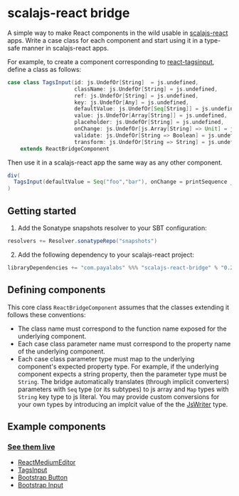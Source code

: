 # scalajs-react bridge

A simple way to make React components in the wild usable in [scalajs-react](https://github.com/japgolly/scalajs-react) apps. Write a case class for each component and start using it in a type-safe manner in scalajs-react apps.

For example, to create a component corresponding to [react-tagsinput](https://github.com/olahol/react-tagsinput), define a class as follows:

```scala
case class TagsInput(id: js.UndefOr[String]  = js.undefined,
                     className: js.UndefOr[String] = js.undefined,
                     ref: js.UndefOr[String] = js.undefined,
                     key: js.UndefOr[Any] = js.undefined,
                     defaultValue: js.UndefOr[Seq[String]] = js.undefined,
                     value: js.UndefOr[Array[String]] = js.undefined,
                     placeholder: js.UndefOr[String] = js.undefined,
                     onChange: js.UndefOr[js.Array[String] => Unit] = js.undefined,
                     validate: js.UndefOr[String => Boolean] = js.undefined,
                     transform: js.UndefOr[String => String] = js.undefined)
    extends ReactBridgeComponent
```

Then use it in a scalajs-react app the same way as any other component.

```scala
div(
  TagsInput(defaultValue = Seq("foo","bar"), onChange = printSequence _)
)
```

## Getting started

1. Add the Sonatype snapshots resolver to your SBT configuration:
 ```scala
resolvers += Resolver.sonatypeRepo("snapshots")
```

2. Add the following dependency to your scalajs-react project:
 ```scala
libraryDependencies += "com.payalabs" %%% "scalajs-react-bridge" % "0.2.0-SNAPSHOT"
```

## Defining components

This core class `ReactBridgeComponent` assumes that the classes extending it follows these conventions:
- The class name must correspond to the function name exposed for the underlying component.
- Each case class parameter name must correspond to the property name of the underlying component.
- Each case class parameter type must map to the underlying component's expected property
  type. For example, if the underlying component expects a string property, then the parameter type must be `String`. The bridge automatically translates (through implicit converters) parameters with `Seq` type (or its subtypes) to js array and `Map` types with `String` key type to js literal. You may provide custom conversions for your own types by introducing an implcit value of the the [JsWriter](https://github.com/payalabs/scalajs-react-bridge/blob/master/src/main/scala/com/payalabs/scalajs/react/bridge/ReactBridgeComponent.scala) type.

## Example components

### [See them live](https://payalabs.github.io/scalajs-react-bridge-example)

- [ReactMediumEditor](https://github.com/payalabs/scalajs-react-bridge-example/blob/master/src/main/scala/com/payalabs/scalajs/react/bridge/elements/ReactMediumEditor.scala)
- [TagsInput](https://github.com/payalabs/scalajs-react-bridge-example/blob/master/src/main/scala/com/payalabs/scalajs/react/bridge/elements/TagsInput.scala)
- [Bootstrap Button](https://github.com/payalabs/scalajs-react-bridge-example/blob/master/src/main/scala/com/payalabs/scalajs/react/bridge/elements/Button.scala)
- [Bootstrap Input](https://github.com/payalabs/scalajs-react-bridge-example/blob/master/src/main/scala/com/payalabs/scalajs/react/bridge/elements/Input.scala)
